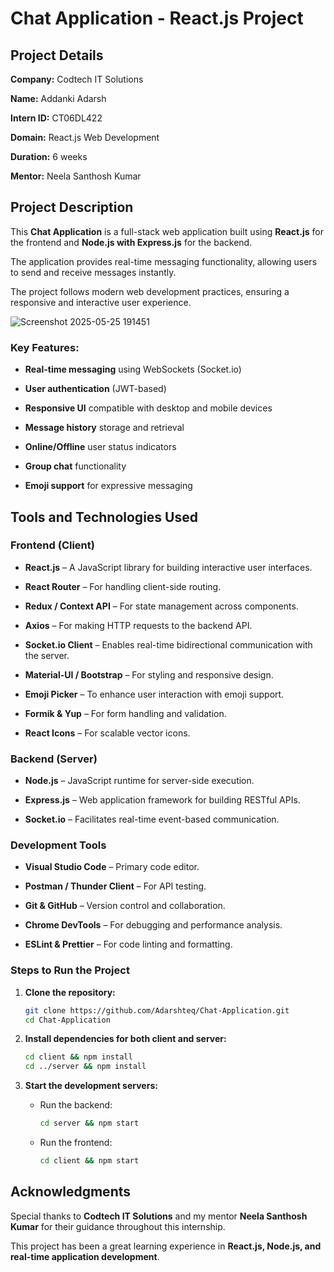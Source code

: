 # Chat Application - React.js Project

## Project Details

**Company:** Codtech IT Solutions  

**Name:** Addanki Adarsh  

**Intern ID:** CT06DL422  

**Domain:** React.js Web Development  

**Duration:** 6 weeks  

**Mentor:** Neela Santhosh Kumar  

## Project Description

This **Chat Application** is a full-stack web application built using **React.js** for the frontend and **Node.js with Express.js** for the backend.

The application provides real-time messaging functionality, allowing users to send and receive messages instantly.

The project follows modern web development practices, ensuring a responsive and interactive user experience.

![Screenshot 2025-05-25 191451](https://github.com/user-attachments/assets/44450212-7be3-444c-8788-f2b2fd9097bd)

### Key Features:

- **Real-time messaging** using WebSockets (Socket.io)

- **User authentication** (JWT-based)

- **Responsive UI** compatible with desktop and mobile devices

- **Message history** storage and retrieval

- **Online/Offline** user status indicators

- **Group chat** functionality

- **Emoji support** for expressive messaging

## Tools and Technologies Used

### Frontend (Client)

- **React.js** – A JavaScript library for building interactive user interfaces.

- **React Router** – For handling client-side routing.

- **Redux / Context API** – For state management across components.

- **Axios** – For making HTTP requests to the backend API.

- **Socket.io Client** – Enables real-time bidirectional communication with the server.

- **Material-UI / Bootstrap** – For styling and responsive design.

- **Emoji Picker** – To enhance user interaction with emoji support.

- **Formik & Yup** – For form handling and validation.

- **React Icons** – For scalable vector icons.

### Backend (Server)

- **Node.js** – JavaScript runtime for server-side execution.

- **Express.js** – Web application framework for building RESTful APIs.

- **Socket.io** – Facilitates real-time event-based communication.

### Development Tools

- **Visual Studio Code** – Primary code editor.

- **Postman / Thunder Client** – For API testing.

- **Git & GitHub** – Version control and collaboration.

- **Chrome DevTools** – For debugging and performance analysis.

- **ESLint & Prettier** – For code linting and formatting.

### Steps to Run the Project

1. **Clone the repository:**
   ```sh
   git clone https://github.com/Adarshteq/Chat-Application.git
   cd Chat-Application
   ```

2. **Install dependencies for both client and server:**
   ```sh
   cd client && npm install
   cd ../server && npm install
   ```

3. **Start the development servers:**
   - Run the backend:
     ```sh
     cd server && npm start
     ```
   - Run the frontend:
     ```sh
     cd client && npm start
     ```

## Acknowledgments

Special thanks to **Codtech IT Solutions** and my mentor **Neela Santhosh Kumar** for their guidance throughout this internship. 

This project has been a great learning experience in **React.js, Node.js, and real-time application development**.


